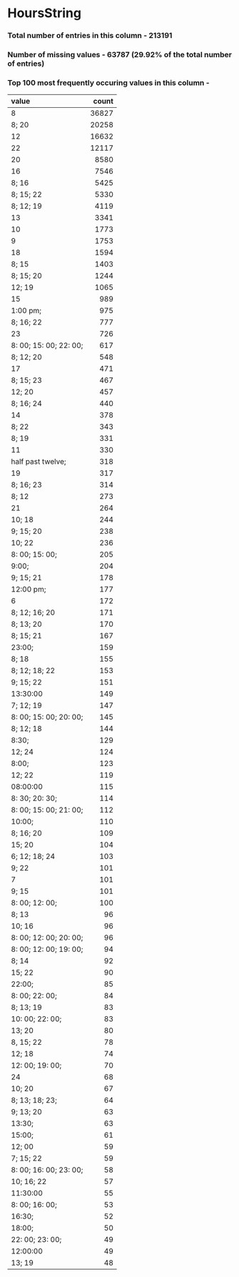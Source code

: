 
# HoursString

### Total number of entries in this column - 213191

### Number of missing values - 63787 (29.92% of the total number of entries)

### Top 100 most frequently occuring values in this column -

| value                  |   count |
|:-----------------------|--------:|
| 8                      |   36827 |
| 8; 20                  |   20258 |
| 12                     |   16632 |
| 22                     |   12117 |
| 20                     |    8580 |
| 16                     |    7546 |
| 8; 16                  |    5425 |
| 8; 15; 22              |    5330 |
| 8; 12; 19              |    4119 |
| 13                     |    3341 |
| 10                     |    1773 |
| 9                      |    1753 |
| 18                     |    1594 |
| 8; 15                  |    1403 |
| 8; 15; 20              |    1244 |
| 12; 19                 |    1065 |
| 15                     |     989 |
| 1:00 pm;               |     975 |
| 8; 16; 22              |     777 |
| 23                     |     726 |
| 8: 00; 15: 00; 22: 00; |     617 |
| 8; 12; 20              |     548 |
| 17                     |     471 |
| 8; 15; 23              |     467 |
| 12; 20                 |     457 |
| 8; 16; 24              |     440 |
| 14                     |     378 |
| 8; 22                  |     343 |
| 8; 19                  |     331 |
| 11                     |     330 |
| half past twelve;      |     318 |
| 19                     |     317 |
| 8; 16; 23              |     314 |
| 8; 12                  |     273 |
| 21                     |     264 |
| 10; 18                 |     244 |
| 9; 15; 20              |     238 |
| 10; 22                 |     236 |
| 8: 00; 15: 00;         |     205 |
| 9:00;                  |     204 |
| 9; 15; 21              |     178 |
| 12:00 pm;              |     177 |
| 6                      |     172 |
| 8; 12; 16; 20          |     171 |
| 8; 13; 20              |     170 |
| 8; 15; 21              |     167 |
| 23:00;                 |     159 |
| 8; 18                  |     155 |
| 8; 12; 18; 22          |     153 |
| 9; 15; 22              |     151 |
| 13:30:00               |     149 |
| 7; 12; 19              |     147 |
| 8: 00; 15: 00; 20: 00; |     145 |
| 8; 12; 18              |     144 |
| 8:30;                  |     129 |
| 12; 24                 |     124 |
| 8:00;                  |     123 |
| 12; 22                 |     119 |
| 08:00:00               |     115 |
| 8: 30; 20: 30;         |     114 |
| 8: 00; 15: 00; 21: 00; |     112 |
| 10:00;                 |     110 |
| 8; 16; 20              |     109 |
| 15; 20                 |     104 |
| 6; 12; 18; 24          |     103 |
| 9; 22                  |     101 |
| 7                      |     101 |
| 9; 15                  |     101 |
| 8: 00; 12: 00;         |     100 |
| 8; 13                  |      96 |
| 10; 16                 |      96 |
| 8: 00; 12: 00; 20: 00; |      96 |
| 8: 00; 12: 00; 19: 00; |      94 |
| 8; 14                  |      92 |
| 15; 22                 |      90 |
| 22:00;                 |      85 |
| 8: 00; 22: 00;         |      84 |
| 8; 13; 19              |      83 |
| 10: 00; 22: 00;        |      83 |
| 13; 20                 |      80 |
| 8, 15; 22              |      78 |
| 12; 18                 |      74 |
| 12: 00; 19: 00;        |      70 |
| 24                     |      68 |
| 10; 20                 |      67 |
| 8; 13; 18; 23;         |      64 |
| 9; 13; 20              |      63 |
| 13:30;                 |      63 |
| 15:00;                 |      61 |
| 12; 00                 |      59 |
| 7; 15; 22              |      59 |
| 8: 00; 16: 00; 23: 00; |      58 |
| 10; 16; 22             |      57 |
| 11:30:00               |      55 |
| 8: 00; 16: 00;         |      53 |
| 16:30;                 |      52 |
| 18:00;                 |      50 |
| 22: 00; 23: 00;        |      49 |
| 12:00:00               |      49 |
| 13; 19                 |      48 |
